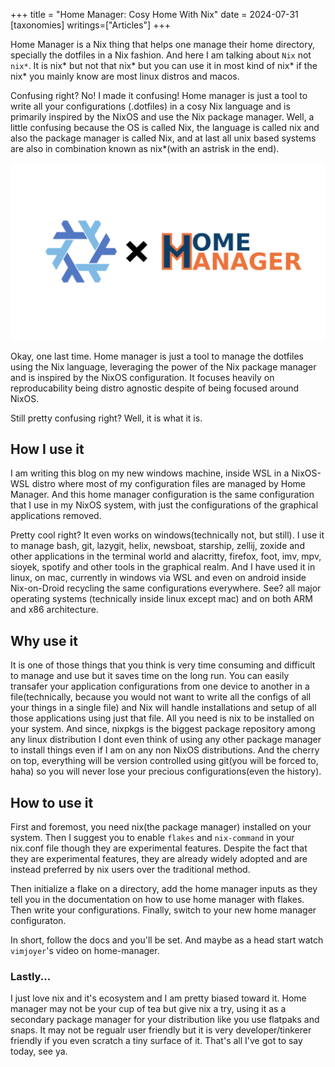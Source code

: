 +++
title = "Home Manager: Cosy Home With Nix"
date = 2024-07-31
[taxonomies]
writings=["Articles"]
+++

Home Manager is a Nix thing that helps one manage their home directory, specially the dotfiles in a Nix fashion. And here I am talking about `Nix` not `nix*`. It is nix* but not that nix* but you can use it in most kind of nix* if the nix* you mainly know are most linux distros and macos. 

Confusing right? No! I made it confusing! Home manager is just a tool to write all your configurations (.dotfiles) in a cosy Nix language and is primarily inspired by the NixOS and use the Nix package manager. Well, a little confusing because the OS is called Nix, the language is called nix and also the package manager is called Nix, and at last all unix based systems are also in combination known as nix*(with an astrisk in the end).

![nix and home manager](/images/home-manager/home-manager.png)

Okay, one last time. Home manager is just a tool to manage the dotfiles using the Nix language, leveraging the power of the Nix package manager and is inspired by the NixOS configuration. It focuses heavily on reproducability being distro agnostic despite of being focused around NixOS.

Still pretty confusing right? Well, it is what it is.

## How I use it

I am writing this blog on my new windows machine, inside WSL in a NixOS-WSL distro where most of my configuration files are managed by Home Manager. And this home manager configuration is the same configuration that I use in my NixOS system, with just the configurations of the graphical applications removed.

Pretty cool right? It even works on windows(technically not, but still). I use it to manage bash, git, lazygit, helix, newsboat, starship, zellij, zoxide and other applications in the terminal world and alacritty, firefox, foot, imv, mpv, sioyek, spotify and other tools in the graphical realm. And I have used it in linux, on mac, currently in windows via WSL and even on android inside Nix-on-Droid recycling the same configurations everywhere. See? all major operating systems (technically inside linux except mac) and on both ARM and x86 architecture.

## Why use it

It is one of those things that you think is very time consuming and difficult to manage and use but it saves time on the long run. You can easily transafer your application configurations from one device to another in a file(technically, because you would not want to write all the configs of all your things in a single file) and Nix will handle installations and setup of all those applications using just that file. All you need is nix to be installed on your system. And since, nixpkgs is the biggest package repository among any linux distribution I dont even think of using any other package manager to install things even if I am on any non NixOS distributions. And the cherry on top, everything will be version controlled using git(you will be forced to, haha) so you will never lose your precious configurations(even the history).

## How to use it

First and foremost, you need nix(the package manager) installed on your system. Then I suggest you to enable `flakes` and `nix-command` in your nix.conf file though they are experimental features. Despite the fact that they are experimental features, they are already widely adopted and are instead preferred by nix users over the traditional method.

Then initialize a flake on a directory, add the home manager inputs as they tell you in the documentation on how to use home manager with flakes. Then write your configurations. Finally, switch to your new home manager configuraton.

In short, follow the docs and you'll be set. And maybe as a head start watch `vimjoyer`'s video on home-manager.

### Lastly...

I just love nix and it's ecosystem and I am pretty biased toward it. Home manager may not be your cup of tea but give nix a try, using it as a secondary package manager for your distribution like you use flatpaks and snaps. It may not be regualr user friendly but it is very developer/tinkerer friendly if you even scratch a tiny surface of it. That's all I've got to say today, see ya.
